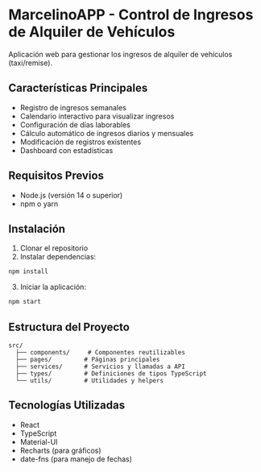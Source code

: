 # MarcelinoAPP - Control de Ingresos de Alquiler de Vehículos

Aplicación web para gestionar los ingresos de alquiler de vehículos (taxi/remise).

## Características Principales

- Registro de ingresos semanales
- Calendario interactivo para visualizar ingresos
- Configuración de días laborables
- Cálculo automático de ingresos diarios y mensuales
- Modificación de registros existentes
- Dashboard con estadísticas

## Requisitos Previos

- Node.js (versión 14 o superior)
- npm o yarn

## Instalación

1. Clonar el repositorio
2. Instalar dependencias:
```bash
npm install
```
3. Iniciar la aplicación:
```bash
npm start
```

## Estructura del Proyecto

```
src/
  ├── components/     # Componentes reutilizables
  ├── pages/         # Páginas principales
  ├── services/      # Servicios y llamadas a API
  ├── types/         # Definiciones de tipos TypeScript
  └── utils/         # Utilidades y helpers
```

## Tecnologías Utilizadas

- React
- TypeScript
- Material-UI
- Recharts (para gráficos)
- date-fns (para manejo de fechas) 